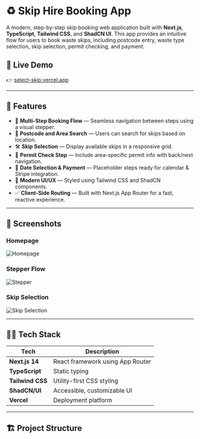 # ♻️ Skip Hire Booking App

A modern, step-by-step skip booking web application built with **Next.js**, **TypeScript**, **Tailwind CSS**, and **ShadCN UI**. This app provides an intuitive flow for users to book waste skips, including postcode entry, waste type selection, skip selection, permit checking, and payment.

## 🔗 Live Demo

👉 [select-skip.vercel.app](https://select-skip.vercel.app)

---

## 🚀 Features

- 🧭 **Multi-Step Booking Flow** — Seamless navigation between steps using a visual stepper.
- 📍 **Postcode and Area Search** — Users can search for skips based on location.
- 🛠️ **Skip Selection** — Display available skips in a responsive grid.
- 📄 **Permit Check Step** — Include area-specific permit info with back/next navigation.
- 📅 **Date Selection & Payment** — Placeholder steps ready for calendar & Stripe integration.
- 💅 **Modern UI/UX** — Styled using Tailwind CSS and ShadCN components.
- ✅ **Client-Side Routing** — Built with Next.js App Router for a fast, reactive experience.

---

## 📸 Screenshots

### Homepage
![Homepage](./screenshots/homepage.png)

### Stepper Flow
![Stepper](./screenshots/stepper.png)

### Skip Selection
![Skip Selection](./screenshots/skip-selection.png)

---

## 🧑‍💻 Tech Stack

| Tech             | Description                       |
|------------------|-----------------------------------|
| **Next.js 14**   | React framework using App Router  |
| **TypeScript**   | Static typing                     |
| **Tailwind CSS** | Utility-first CSS styling         |
| **ShadCN/UI**    | Accessible, customizable UI       |
| **Vercel**       | Deployment platform               |

---

## 🏗️ Project Structure

